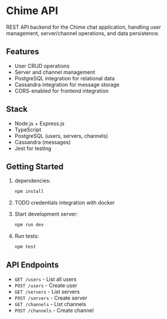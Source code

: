 # Chime API

REST API backend for the Chime chat application, handling user management, server/channel operations, and data persistence.

## Features

- User CRUD operations
- Server and channel management
- PostgreSQL integration for relational data
- Cassandra integration for message storage
- CORS-enabled for frontend integration

## Stack

- Node.js + Express.js
- TypeScript
- PostgreSQL (users, servers, channels)
- Cassandra (messages)
- Jest for testing

## Getting Started

1. dependencies:
   ```bash
   npm install
   ```

2. TODO credentials integration with docker

3. Start development server:
   ```bash
   npm run dev
   ```

4. Run tests:
   ```bash
   npm test
   ```

## API Endpoints

- `GET /users` - List all users
- `POST /users` - Create user
- `GET /servers` - List servers
- `POST /servers` - Create server
- `GET /channels` - List channels
- `POST /channels` - Create channel
